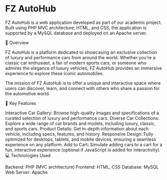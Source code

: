 # FZ AutoHub
FZ AutoHub is a web application developed as part of our academic project. Built using PHP MVC architecture, HTML, and CSS, the application is supported by a MySQL database and deployed on an Apache server.

🚗 Overview

FZ AutoHub is a platform dedicated to showcasing an exclusive collection of luxury and performance cars from around the world. Whether you're a classic car enthusiast, a fan of modern sports cars, or someone who admires the elegance of luxury vehicles, FZ AutoHub provides an immersive experience to explore these iconic automobiles.

The mission of FZ AutoHub is to offer a unique and interactive space where users can discover, learn, and connect with others who share a passion for the automotive world.

🔑 Key Features

Interactive Car Gallery: Browse high-quality images and specifications of a curated selection of luxury and performance cars.
Diverse Car Collections: Explore a wide range of car brands and models, including luxury, classic, and sports cars.
Product Details: Get in-depth information about each vehicle, including specs, features, and history.
Responsive Design: Fully optimized for desktops, tablets, and mobile devices, ensuring a seamless experience on any platform.
Add to Cart: Simulate adding cars to a cart for a fun, interactive experience (optional if JavaScript is added for interactivity).
💻 Technologies Used

Backend: PHP (MVC architecture)
Frontend: HTML, CSS
Database: MySQL
Web Server: Apache
